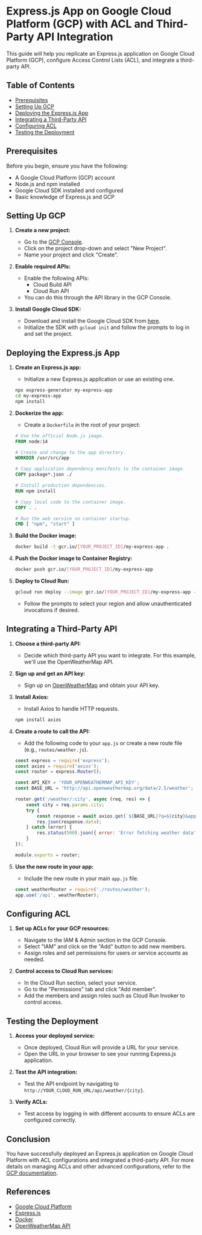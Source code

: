 # Express.js App on Google Cloud Platform (GCP) with ACL and Third-Party API Integration

This guide will help you replicate an Express.js application on Google Cloud Platform (GCP), configure Access Control Lists (ACL), and integrate a third-party API.

## Table of Contents

- [Prerequisites](#prerequisites)
- [Setting Up GCP](#setting-up-gcp)
- [Deploying the Express.js App](#deploying-the-expressjs-app)
- [Integrating a Third-Party API](#integrating-a-third-party-api)
- [Configuring ACL](#configuring-acl)
- [Testing the Deployment](#testing-the-deployment)

## Prerequisites

Before you begin, ensure you have the following:

- A Google Cloud Platform (GCP) account
- Node.js and npm installed
- Google Cloud SDK installed and configured
- Basic knowledge of Express.js and GCP

## Setting Up GCP

1. **Create a new project:**
    - Go to the [GCP Console](https://console.cloud.google.com/).
    - Click on the project drop-down and select "New Project".
    - Name your project and click "Create".

2. **Enable required APIs:**
    - Enable the following APIs:
        - Cloud Build API
        - Cloud Run API
    - You can do this through the API library in the GCP Console.

3. **Install Google Cloud SDK:**
    - Download and install the Google Cloud SDK from [here](https://cloud.google.com/sdk/docs/install).
    - Initialize the SDK with `gcloud init` and follow the prompts to log in and set the project.

## Deploying the Express.js App

1. **Create an Express.js app:**
    - Initialize a new Express.js application or use an existing one.
    ```bash
    npx express-generator my-express-app
    cd my-express-app
    npm install
    ```

2. **Dockerize the app:**
    - Create a `Dockerfile` in the root of your project:
    ```dockerfile
    # Use the official Node.js image.
    FROM node:14

    # Create and change to the app directory.
    WORKDIR /usr/src/app

    # Copy application dependency manifests to the container image.
    COPY package*.json ./

    # Install production dependencies.
    RUN npm install

    # Copy local code to the container image.
    COPY . .

    # Run the web service on container startup.
    CMD [ "npm", "start" ]
    ```

3. **Build the Docker image:**
    ```bash
    docker build -t gcr.io/[YOUR_PROJECT_ID]/my-express-app .
    ```

4. **Push the Docker image to Container Registry:**
    ```bash
    docker push gcr.io/[YOUR_PROJECT_ID]/my-express-app
    ```

5. **Deploy to Cloud Run:**
    ```bash
    gcloud run deploy --image gcr.io/[YOUR_PROJECT_ID]/my-express-app --platform managed
    ```

    - Follow the prompts to select your region and allow unauthenticated invocations if desired.

## Integrating a Third-Party API

1. **Choose a third-party API:**
    - Decide which third-party API you want to integrate. For this example, we'll use the OpenWeatherMap API.

2. **Sign up and get an API key:**
    - Sign up on [OpenWeatherMap](https://openweathermap.org/) and obtain your API key.

3. **Install Axios:**
    - Install Axios to handle HTTP requests.
    ```bash
    npm install axios
    ```

4. **Create a route to call the API:**
    - Add the following code to your `app.js` or create a new route file (e.g., `routes/weather.js`).
    ```javascript
    const express = require('express');
    const axios = require('axios');
    const router = express.Router();

    const API_KEY = 'YOUR_OPENWEATHERMAP_API_KEY';
    const BASE_URL = 'http://api.openweathermap.org/data/2.5/weather';

    router.get('/weather/:city', async (req, res) => {
        const city = req.params.city;
        try {
            const response = await axios.get(`${BASE_URL}?q=${city}&appid=${API_KEY}`);
            res.json(response.data);
        } catch (error) {
            res.status(500).json({ error: 'Error fetching weather data' });
        }
    });

    module.exports = router;
    ```

5. **Use the new route in your app:**
    - Include the new route in your main `app.js` file.
    ```javascript
    const weatherRouter = require('./routes/weather');
    app.use('/api', weatherRouter);
    ```

## Configuring ACL

1. **Set up ACLs for your GCP resources:**
    - Navigate to the IAM & Admin section in the GCP Console.
    - Select "IAM" and click on the "Add" button to add new members.
    - Assign roles and set permissions for users or service accounts as needed.

2. **Control access to Cloud Run services:**
    - In the Cloud Run section, select your service.
    - Go to the "Permissions" tab and click "Add member".
    - Add the members and assign roles such as Cloud Run Invoker to control access.

## Testing the Deployment

1. **Access your deployed service:**
    - Once deployed, Cloud Run will provide a URL for your service.
    - Open the URL in your browser to see your running Express.js application.

2. **Test the API integration:**
    - Test the API endpoint by navigating to `http://YOUR_CLOUD_RUN_URL/api/weather/{city}`.

3. **Verify ACLs:**
    - Test access by logging in with different accounts to ensure ACLs are configured correctly.

## Conclusion

You have successfully deployed an Express.js application on Google Cloud Platform with ACL configurations and integrated a third-party API. For more details on managing ACLs and other advanced configurations, refer to the [GCP documentation](https://cloud.google.com/docs).

## References

- [Google Cloud Platform](https://cloud.google.com/)
- [Express.js](https://expressjs.com/)
- [Docker](https://www.docker.com/)
- [OpenWeatherMap API](https://openweathermap.org/api)
